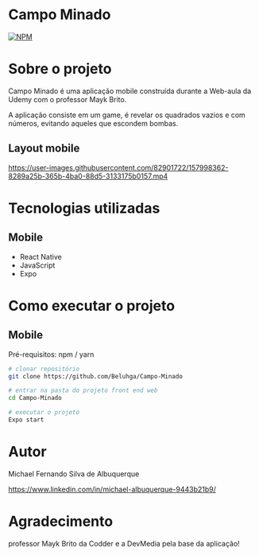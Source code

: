 # Campo Minado
[![NPM](https://img.shields.io/npm/l/react)](https://github.com/Beluhga/Campo-Minado/blob/main/LICENSE) 

# Sobre o projeto

Campo Minado é uma aplicação mobile construída durante a Web-aula da Udemy com o professor Mayk Brito.

A aplicação consiste em um game, é revelar os quadrados vazios e com números, evitando aqueles que escondem bombas. 

## Layout mobile

https://user-images.githubusercontent.com/82901722/157998362-8289a25b-365b-4ba0-88d5-3133175b0157.mp4


# Tecnologias utilizadas

## Mobile

- React Native
- JavaScript
- Expo

# Como executar o projeto

## Mobile
Pré-requisitos: npm / yarn

```bash
# clonar repositório
git clone https://github.com/Beluhga/Campo-Minado

# entrar na pasta do projeto front end web
cd Campo-Minado

# executar o projeto
Expo start
```

# Autor

Michael Fernando Silva de Albuquerque

https://www.linkedin.com/in/michael-albuquerque-9443b21b9/

# Agradecimento

professor Mayk Brito da Codder e a DevMedia pela base da aplicação!







